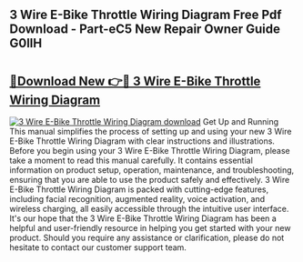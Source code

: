## 3 Wire E-Bike Throttle Wiring Diagram Free Pdf Download - Part-eC5 New Repair Owner Guide G0llH

# <h2><a href="http://dfmuy66.blite.top/?on=3+Wire+E-Bike+Throttle+Wiring+Diagram">🔗Download New 👉🔴 3 Wire E-Bike Throttle Wiring Diagram</a></h2>

[![3 Wire E-Bike Throttle Wiring Diagram download](https://i.imgur.com/lujVjoI.png)](http://dfmuy66.blite.top/?on=3+Wire+E-Bike+Throttle+Wiring+Diagram)
Get Up and Running This manual simplifies the process of setting up and using your new 3 Wire E-Bike Throttle Wiring Diagram with clear instructions and illustrations. Before you begin using your 3 Wire E-Bike Throttle Wiring Diagram, please take a moment to read this manual carefully. It contains essential information on product setup, operation, maintenance, and troubleshooting, ensuring that you are able to use the product safely and effectively. 3 Wire E-Bike Throttle Wiring Diagram is packed with cutting-edge features, including facial recognition, augmented reality, voice activation, and wireless charging, all easily accessible through the intuitive user interface. It's our hope that the 3 Wire E-Bike Throttle Wiring Diagram has been a helpful and user-friendly resource in helping you get started with your new product. Should you require any assistance or clarification, please do not hesitate to contact our customer support team.
